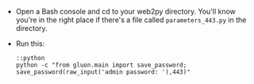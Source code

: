 
<!--
.. title: Changing your Web2py Admin Password
.. slug: Web2pyAdminPassword
.. date: 2015-05-13 14:35:28 UTC+01:00
.. tags:
.. category:
.. link:
.. description:
.. type: text
-->



  * Open a Bash console and cd to your web2py directory. You'll know you're in the right place if there's a file called `parameters_443.py` in the directory.
  * Run this:

        ::python
        python -c "from gluon.main import save_password; save_password(raw_input('admin password: '),443)"
